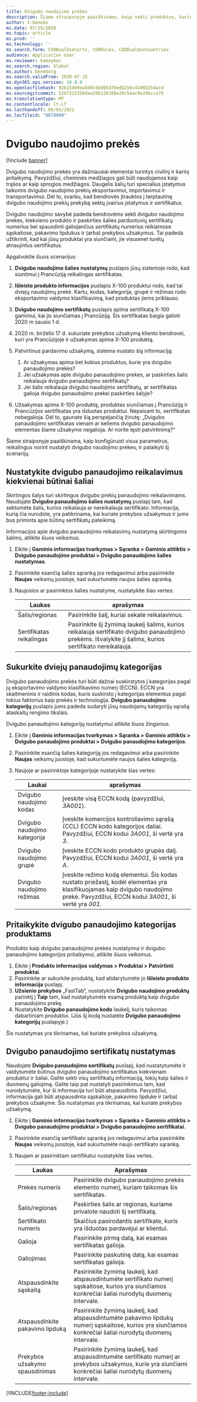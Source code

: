 ```yaml
---
title: Dvigubo naudojimo prekės
description: Šiame straipsnyje paaiškinama, kaip sekti produktus, kurie nurodyti kaip dvigubo naudojimo prekės, saugoti kiekvienos susijusios produkto ir paskirties šalies sertifikato numerius ir išspausdinti atitinkamus sertifikatų numerius atitinkamose SF, važtaraščiuose ir (arba) pardavimo užsakymuose.
author: t-benebo
ms.date: 07/15/2020
ms.topic: article
ms.prod: ''
ms.technology: ''
ms.search.form: COODualUseCerts, COORules, COODualUseCountries
audience: Application User
ms.reviewer: kamaybac
ms.search.region: Global
ms.author: benebotg
ms.search.validFrom: 2020-07-15
ms.dyn365.ops.version: 10.0.9
ms.openlocfilehash: 02b154b9ea849c6b905d76edb256c4106b254acd
ms.sourcegitcommit: 52b7225350daa29b1263d8e29c54ac9e20bcca70
ms.translationtype: MT
ms.contentlocale: lt-LT
ms.lasthandoff: 06/03/2022
ms.locfileid: "8878909"
---
```

# <a name="dual-use-goods"></a>Dvigubo naudojimo prekės

[!include [banner](../includes/banner.md)]

Dvigubo naudojimo prekės yra dažniausiai elementai turintys civilinį ir karinį pritaikymą. Pavyzdžiui, cheminės medžiagos gali būti naudojamos kaip trąšos ar kaip sprogios medžiagos. Daugelis šalių turi specialius įstatymus taikomis dvigubo naudojimo prekių eksportavimui, importavimui ir transportavimui. Dėl to, svarbu, kad bendrovės įtrauktos į tarptautinę dvigubo naudojimo prekių prekybą sektų įvairius įstatymus ir sertifikatus.

Dvigubo naudojimo savybė padeda bendrovėms sekti dvigubo naudojimo prekes, kiekvieno produkto ir paskirties šalies parduotuvių sertifikatų numerius bei spausdinti galiojančius sertifikatų numerius reikiamose sąskaitose, pakavimo lipdukus ir (arba) prekybos užsakymus. Tai padeda užtikrinti, kad kai jūsų produktai yra siunčiami, jie visuomet turėtų atnaujintus sertifikatus.

Apgalvokite šiuos scenarijus:

1. **Dvigubo naudojimo šalies nustatymų** puslapis jūsų sistemoje rodo, kad siuntimui į Prancūziją reikalingas sertifikatas.
2. **Išleisto produkto informacijos** puslapis X-100 produktui rodo, kad tai dviejų naudojimų prekė. Kartu, kodas, kategorija, grupė ir režimas rodo eksportavimo valdymo klasifikavimą, kad produktas jiems priklauso.
3. **Dvigubo naudojimo sertifikatų** puslapis apima sertifikatą X-100 gaminiui, kai jis siunčiamas į Prancūziją. Šis sertifikatas baigia galioti 2020 m sausio 1 d.
4. 2020 m. birželio 17 d. sukuriate prekybos užsakymą kliento bendrovei, kuri yra Prancūzijoje ir užsakymas apima X-100 produktą.
5. Patvirtinus pardavimo užsakymą, sistema nustato šią informaciją:

    1. Ar užsakymas apima bet kokius produktus, kurie yra dvigubo panaudojimo prekės?
    2. Jei užsakymas apie dvigubo panaudojimo prekes, ar paskirties šalis reikalauja dvigubo panaudojimo sertifikatų?
    3. Jei šalis reikalauja dvigubo naudojimo sertifikatų, ar sertifikatas galioja dvigubo panaudojimo prekei paskirties šalyje?

6. Užsakymas apima X-100 produktą, produktas siunčiamas į Prancūziją ir Prancūzijos sertifikatas yra išduotas produktui. Nepaisant to, sertifikatas nebegalioja. Dėl to, gaunate šią perspėjančią žinutę: „Dvigubo panaudojimo sertifikatas vienam ar keliems dvigubo panaudojimo elementas šiame užsakyme negalioja. Ar norite tęsti patvirtinimą?“

Šiame straipsnyje paaiškinama, kaip konfigūruoti visus parametrus, reikalingus norint nustatyti dvigubo naudojimo prekes, ir palaikyti šį scenarijų.

## <a name="define-dual-use-requirements-for-each-relevant-country"></a>Nustatykite dvigubo panaudojimo reikalavimus kiekvienai būtinai šaliai

Skirtingos šalys turi skirtingus dvigubo prekių panaudojimo reikalavimams. Naudojate **Dvigubo panaudojimo šalies nustatymų** puslapį tam, kad sektumėte šalis, kurios reikalauja ar nereikalauja sertifikato: Informacija, kurią čia nurodote, yra patikrinama, kai kuriate prekybos užsakymus ir jums bus priminta apie būtinų sertifikatų pateikimą.

Informacijos apie dvigubo panaudojimo reikalavimų nustatymą skirtingoms šalims, atlikite šiuos veiksmus.

1. Eikite į **Gaminio informacijas tvarkymas \> Sąranka \> Gaminio atitiktis \> Dvigubo panaudojimo produktai \> Dvigubo panaudojimo šalies nustatymas**.
2. Pasirinkite esančią šalies sąranką jos redagavimui arba pasirinkite **Naujas** veiksmų juostoje, kad sukurtumėte naujos šalies sąranką.
3. Naujosios ar pasirinktos šalies nustatyme, nustatykite šias vertes:

    | Laukas | aprašymas |
    |---|---|
    | Šalis/regionas | Pasirinkite šalį, kuriai sekate reikalavimus. |
    | Sertifikatas reikalingas | Pasirinkite šį žymimą laukelį šalims, kurios reikalauja sertifikato dvigubo panaudojimo prekėms. Išvalykite jį šalims, kurios sertifikato nereikalauja. |

## <a name="create-dual-use-categories"></a>Sukurkite dviejų panaudojimų kategorijas

Dvigubo panaudojimo prekės turi būti dažnai suskirstytos į kategorijas pagal jų eksportavimo valdymo klasifikavimo numerį (ECCN). ECCN yra skaitmeninis ir raidinis kodas, kuris suskirsto į kategorijas elementus pagal tokius faktorius kaip prekės ir technologija. **Dvigubo panaudojimo kategorijų** puslapis jums padeda sudaryti jūsų naudojamų kategorijų sąrašą ataskaitų rengimo tikslais.

Dvigubo panaudojimo kategorijų nustatymui atlikite šiuos žingsnius.

1. Eikite į **Gaminio informacijas tvarkymas \> Sąranka \> Gaminio atitiktis \> Dvigubo panaudojimo produktai \> Dvigubo panaudojimo kategorijos**.
2. Pasirinkite esančią šalies kategoriją jos redagavimui arba pasirinkite **Naujas** veiksmų juostoje, kad sukurtumėte naujos šalies kategoriją.
3. Naujoje ar pasirinktoje kategorijoje nustatykite šias vertes:

    | Laukai | aprašymas |
    |---|---|
    | Dvigubo naudojimo kodas | Įveskite visą ECCN kodą (pavyzdžiui, *3A001*).|
    | Dvigubo naudojimo kategorija | Įveskite komercijos kontroliavimo sąrašą (CCL) ECCN kodo kategorijos daliai. Pavyzdžiui, ECCN kodui *3A001*, ši vertė yra *3*. |
    | Dvigubo naudojimo grupė | Įveskite ECCN kodo produkto grupės dalį. Pavyzdžiui, ECCN kodui *3A001*, ši vertė yra *A*. |
    | Dvigubo naudojimo režimas | Įveskite režimo kodą elementui. Šis kodas nustato priežastį, kodėl elementas yra klasifikuojamas kaip dvigubo naudojimo prekė. Pavyzdžiui, ECCN kodui *3A001*, ši vertė yra *001*. |

## <a name="apply-dual-use-categories-to-products"></a>Pritaikykite dvigubo panaudojimo kategorijas produktams

Produkto kaip dvigubo panaudojimo prekės nustatymui ir dvigubo panaudojimo kategorijos pritaikymui, atlikite šiuos veiksmus.

1. Eikite į **Produkto informacijos valdymas \> Produktai \> Patvirtinti produktai**.
1. Pasirinkite ar sukurkite produktą, kad atidarytumėte jo **Išleisto produkto informacija** puslapį.
1. **Užsienio prekybos** „FastTab“, nustatykite **Dvigubo naudojimo produktų** parinktį į **Taip** tam, kad nustatytumėte esamą produktą kaip dvigubo panaudojimo prekę.
1. Nustatykite **Dvigubo panaudojimo kodo** laukelį, kuris taikomas dabartiniam produktui. (Jūs šį kodą nustatėte **Dvigubo panaudojimo kategorijų** puslapyje.)

Šis nustatymas yra tikrinamas, kai kuriate prekybos užsakymą.

## <a name="set-up-dual-use-certificates"></a>Dvigubo panaudojimo sertifikatų nustatymas

Naudojate **Dvigubo panaudojimo sertifikatų** puslapį, kad nustatytumėte ir valdytumėte būtinus dvigubo panaudojimo sertifikatus kiekvienam produktui ir šaliai. Galite sekti visų sertifikatų informaciją, tokių kaip šalies ir duomenų galiojimą. Galite taip pat nustatyti pasirinkimus tam, kad nurodytumėte, kur ši informacija turi būti atspausdinta. Pavyzdžiui, informacija gali būti atspausdinta sąskaitoje, pakavimo lipduke ir (arba) prekybos užsakyme. Šis nustatymas yra tikrinamas, kai kuriate prekybos užsakymą.

1. Eikite į **Gaminio informacijas tvarkymas \> Sąranka \> Gaminio atitiktis \> Dvigubo panaudojimo produktai \> Dvigubo panaudojimo sertifikatai**.
2. Pasirinkite esančią sertifikato sąranką jos redagavimui arba pasirinkite **Naujas** veiksmų juostoje, kad sukurtumėte naujo sertifikato sąranką.
3. Naujam ar pasirinktam sertifikatui nustatykite šias vertes.

    | Laukas | Aprašymas |
    |---|---|
    | Prekės numeris | Pasirinkite dvigubo panaudojimo prekės elemento numerį, kuriam taikomas šis sertifikatas. |
    | Šalis/regionas | Paskirties šalis ar regionas, kuriame privalote naudoti šį sertifikatą. |
    | Sertifikato numeris | Skaičius pasirodantis sertifikate, kuris yra išduotas pardavėjui ar klientui. |
    | Galioja | Pasirinkite pirmą datą, kai esamas sertifikatas galioja.|
    | Galiojimas | Pasirinkite paskutinę datą, kai esamas sertifikatas galioja. |
    | Atspausdinkite sąskaitą | Pasirinkite žymimą laukelį, kad atspausdintumėte sertifikato numerį sąskaitose, kurios yra siunčiamos konkrečiai šaliai nurodytų duomenų intervale. |
    | Atspausdinkite pakavimo lipduką | Pasirinkite žymimą laukelį, kad atspausdintumėte pakavimo lipdukų numerį sąskaitose, kurios yra siunčiamos konkrečiai šaliai nurodytų duomenų intervale. |
    | Prekybos užsakymo spausdinimas | Pasirinkite žymimą laukelį, kad atspausdintumėte sertifikato numerį ar prekybos užsakymus, kurie yra siunčiami konkrečiai šaliai nurodytų duomenų intervale. |


[!INCLUDE[footer-include](../../includes/footer-banner.md)]
